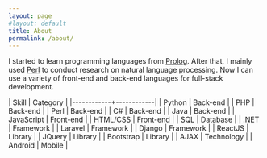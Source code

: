 ```yaml
---
layout: page
#layout: default
title: About
permalink: /about/
---
```


I started to learn programming languages from [Prolog][link-prolog]. After that, I mainly used [Perl][link-perl] to conduct research on natural language processing. Now I can use a variety of front-end and back-end languages for full-stack development.

| Skill | Category |
|------------+------------|
| Python | Back-end |
| PHP | Back-end |
| Perl | Back-end |
| C# | Back-end |
| Java | Back-end |
| JavaScript | Front-end |
| HTML/CSS | Front-end |
| SQL | Database |
| .NET | Framework |
| Laravel | Framework |
| Django | Framework |
| ReactJS | Library |
| JQuery | Library |
| Bootstrap | Library |
| AJAX | Technology |
| Android | Mobile |

[link-prolog]: https://en.wikipedia.org/wiki/Prolog
[link-perl]: https://www.perl.org/
